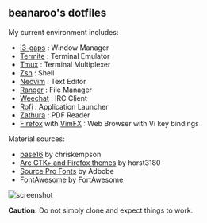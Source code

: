 ## beanaroo's dotfiles

My current environment includes:

- [i3-gaps](https://github.com/Airblader/i3) : Window Manager
- [Termite](https://github.com/thestinger/termite) : Terminal Emulator
- [Tmux](https://github.com/tmux/tmux) : Terminal Multiplexer
- [Zsh](https://github.com/zsh-users/zsh) : Shell
- [Neovim](https://github.com/neovim/neovim) : Text Editor
- [Ranger](https://github.com/hut/ranger) : File Manager
- [Weechat](https://github.com/weechat/weechat) : IRC Client
- [Rofi](https://github.com/DaveDavenport/rofi) : Application Launcher
- [Zathura](https://github.com/pwmt/zathura) : PDF Reader
- [Firefox](https://www.mozilla.org/en-US/firefox/desktop/) with [VimFX](https://github.com/akhodakivskiy/VimFx) : Web Browser with Vi key bindings

Material sources:

- [base16](https://github.com/chriskempson/base16) by chriskempson
- [Arc GTK+ and Firefox themes](https://github.com/horst3180/arc-theme) by horst3180 
- [Source Pro Fonts](https://github.com/adobe-fonts) by Adbobe
- [FontAwesome](https://github.com/FortAwesome/Font-Awesome) by FortAwesome

![screenshot](http://i.imgur.com/4rZNNG4.png)

**Caution:** Do not simply clone and expect things to work. 

